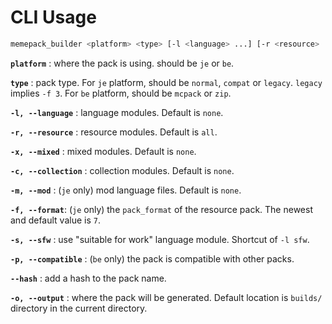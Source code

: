 # CLI Usage

``` sh
memepack_builder <platform> <type> [-l <language> ...] [-r <resource> ...] [-x <mixed> ...] [-c <collection> ...] [-m <mod> ...] [-f <format>] [-s] [-p] [--hash] [-o <output>]
```

**`platform`** : where the pack is using. should be `je` or `be`.

**`type`** : pack type. For `je` platform, should be `normal`, `compat` or `legacy`. `legacy` implies `-f 3`. For `be` platform, should be `mcpack` or `zip`.

**`-l, --language`** : language modules. Default is `none`.

**`-r, --resource`** : resource modules. Default is `all`.

**`-x, --mixed`** : mixed modules. Default is `none`.

**`-c, --collection`** : collection modules. Default is `none`.

**`-m, --mod`** : (`je` only) mod language files. Default is `none`.

**`-f, --format`**: (`je` only) the `pack_format` of the resource pack. The newest and default value is `7`.

**`-s, --sfw`** : use "suitable for work" language module. Shortcut of `-l sfw`.

**`-p, --compatible`** : (`be` only) the pack is compatible with other packs.

**`--hash`** : add a hash to the pack name.

**`-o, --output`** : where the pack will be generated. Default location is `builds/` directory in the current directory.

